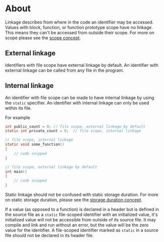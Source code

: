 # About

Linkage describes from where in the code an identifier may be accessed.
Values with block, function, or function prototype scope have no linkage.
This means they can't be accessed from outside their scope.
For more on scope please see the [scope concept](../scope/introduction.md#Introduction).

## External linkage

Identifiers with file scope have external linkage by default.
An identifier with external linkage can be called from any file in the program.

## Internal linkage

An identifier with file scope can be made to have internal linkage by using the `static` specifier.
An identifier with internal linkage can only be used within its file.

For example

```c
int public_count = 0; // file scope, external linkage by default
static int private_count = 0;  // file scope, internal linkage 

// file scope, internal linkage
static void some_function()
{
    // code snipped
}

// file scope, external linkage by default
int main()
{
    // code snipped
}
```

Static linkage should not be confused with static storage duration.
For more on static storage duration, please see the [storage duration concept](https://github.com/exercism/c/blob/main/concepts/storage-class-specifiers/about.md#static-the-storage-specifier-not-to-be-confused-with-the-static-linkage-type).

If a value (as opposed to a function) is declared in a header but is defined in the source file as a `static` file-scoped identifier with an initialized value, it's initialized value will not be accessible from outside of its source file.
It may compile and link and run without an error, but the value will be the zero value for the identifier.
A file-scoped identifier marked as `static` in a source file should not be declared in its header file.
